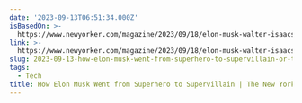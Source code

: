 ```yaml
---
date: '2023-09-13T06:51:34.000Z'
isBasedOn: >-
  https://www.newyorker.com/magazine/2023/09/18/elon-musk-walter-isaacson-book-review
link: >-
  https://www.newyorker.com/magazine/2023/09/18/elon-musk-walter-isaacson-book-review
slug: 2023-09-13-how-elon-musk-went-from-superhero-to-supervillain-or-the-new-yorker
tags:
  - Tech
title: How Elon Musk Went from Superhero to Supervillain | The New Yorker
---
```


